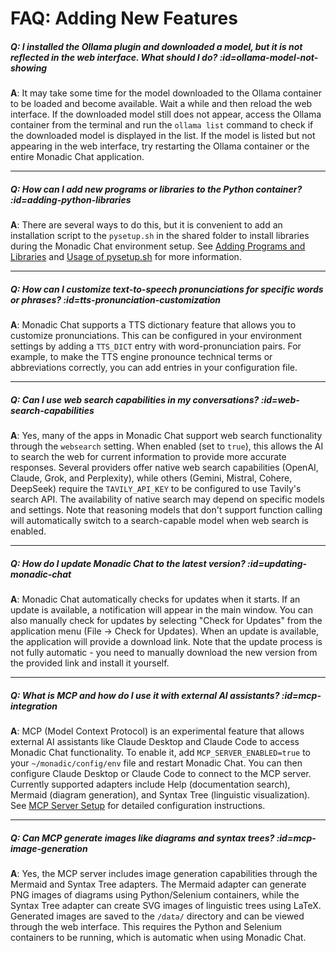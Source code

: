 # FAQ: Adding New Features

##### Q: I installed the Ollama plugin and downloaded a model, but it is not reflected in the web interface. What should I do? :id=ollama-model-not-showing

**A**: It may take some time for the model downloaded to the Ollama container to be loaded and become available. Wait a while and then reload the web interface. If the downloaded model still does not appear, access the Ollama container from the terminal and run the `ollama list` command to check if the downloaded model is displayed in the list. If the model is listed but not appearing in the web interface, try restarting the Ollama container or the entire Monadic Chat application.

---

##### Q: How can I add new programs or libraries to the Python container? :id=adding-python-libraries

**A**: There are several ways to do this, but it is convenient to add an installation script to the `pysetup.sh` in the shared folder to install libraries during the Monadic Chat environment setup. See [Adding Programs and Libraries](../docker-integration/python-container.md#adding-programs-and-libraries) and [Usage of pysetup.sh](../docker-integration/python-container.md#usage-of-pysetupsh) for more information.

---

##### Q: How can I customize text-to-speech pronunciations for specific words or phrases? :id=tts-pronunciation-customization

**A**: Monadic Chat supports a TTS dictionary feature that allows you to customize pronunciations. This can be configured in your environment settings by adding a `TTS_DICT` entry with word-pronunciation pairs. For example, to make the TTS engine pronounce technical terms or abbreviations correctly, you can add entries in your configuration file.

---

##### Q: Can I use web search capabilities in my conversations? :id=web-search-capabilities

**A**: Yes, many of the apps in Monadic Chat support web search functionality through the `websearch` setting. When enabled (set to `true`), this allows the AI to search the web for current information to provide more accurate responses. Several providers offer native web search capabilities (OpenAI, Claude, Grok, and Perplexity), while others (Gemini, Mistral, Cohere, DeepSeek) require the `TAVILY_API_KEY` to be configured to use Tavily's search API. The availability of native search may depend on specific models and settings. Note that reasoning models that don't support function calling will automatically switch to a search-capable model when web search is enabled.

---

##### Q: How do I update Monadic Chat to the latest version? :id=updating-monadic-chat

**A**: Monadic Chat automatically checks for updates when it starts. If an update is available, a notification will appear in the main window. You can also manually check for updates by selecting "Check for Updates" from the application menu (File → Check for Updates). When an update is available, the application will provide a download link. Note that the update process is not fully automatic - you need to manually download the new version from the provided link and install it yourself.

---

##### Q: What is MCP and how do I use it with external AI assistants? :id=mcp-integration

**A**: MCP (Model Context Protocol) is an experimental feature that allows external AI assistants like Claude Desktop and Claude Code to access Monadic Chat functionality. To enable it, add `MCP_SERVER_ENABLED=true` to your `~/monadic/config/env` file and restart Monadic Chat. You can then configure Claude Desktop or Claude Code to connect to the MCP server. Currently supported adapters include Help (documentation search), Mermaid (diagram generation), and Syntax Tree (linguistic visualization). See [MCP Server Setup](/MCP_SETUP.md) for detailed configuration instructions.

---

##### Q: Can MCP generate images like diagrams and syntax trees? :id=mcp-image-generation

**A**: Yes, the MCP server includes image generation capabilities through the Mermaid and Syntax Tree adapters. The Mermaid adapter can generate PNG images of diagrams using Python/Selenium containers, while the Syntax Tree adapter can create SVG images of linguistic trees using LaTeX. Generated images are saved to the `/data/` directory and can be viewed through the web interface. This requires the Python and Selenium containers to be running, which is automatic when using Monadic Chat.
